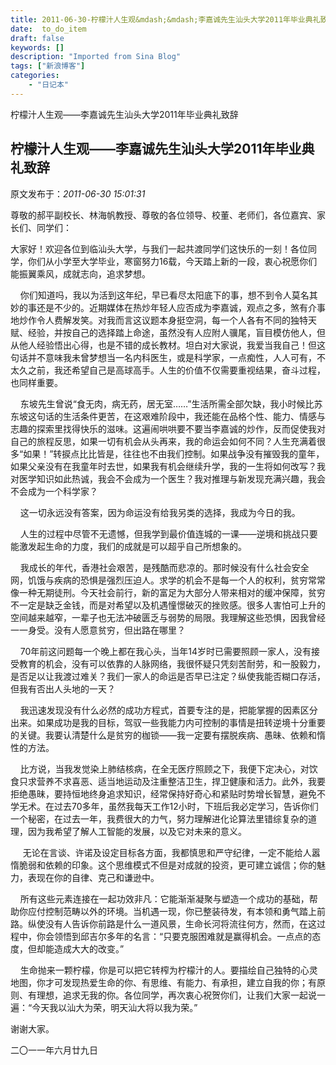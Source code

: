 ```yaml
---
title: 2011-06-30-柠檬汁人生观&mdash;&mdash;李嘉诚先生汕头大学2011年毕业典礼致辞
date:  to_do_item
draft: false
keywords: []
description: "Imported from Sina Blog"
tags: ["新浪博客"]
categories: 
    - "日记本"
---
```

柠檬汁人生观&mdash;&mdash;李嘉诚先生汕头大学2011年毕业典礼致辞
## 柠檬汁人生观&mdash;&mdash;李嘉诚先生汕头大学2011年毕业典礼致辞

 原文发布于：*2011-06-30 15:01:31*

尊敬的郝平副校长、林海帆教授、尊敬的各位领导、校董、老师们，各位嘉宾、家长们、同学们：

大家好！欢迎各位到临汕头大学，与我们一起共渡同学们这快乐的一刻！各位同学，你们从小学至大学毕业，寒窗努力16载，今天踏上新的一段，衷心祝愿你们能振翼乘风，成就志向，追求梦想。

&#160;&#160;&#160;
你们知道吗，我以为活到这年纪，早已看尽太阳底下的事，想不到令人莫名其妙的事还是不少的。近期媒体在热炒年轻人应否成为李嘉诚，观点之多，煞有介事地炒作令人费解发笑。对我而言这议题本身挺空洞，每一个人各有不同的独特天赋、经验，并按自己的选择踏上命途，虽然没有人应附人骥尾，盲目模仿他人，但从他人经验悟出心得，也是不错的成长教材。坦白对大家说，我爱当我自己！但这句话并不意味我未曾梦想当一名内科医生，或是科学家，一点痴性，人人可有，不太久之前，我还希望自己是高球高手。人生的价值不仅需要重视结果，奋斗过程，也同样重要。

&#160;&#160;&#160;
东坡先生曾说&ldquo;食无肉，病无药，居无室&hellip;&hellip;&rdquo;生活所需全部欠缺，我小时候比苏东坡这句话的生活条件更苦，在这艰难阶段中，我还能在品格个性、能力、情感与志趣的探索里找得快乐的滋味。这遍闹哄哄要不要当李嘉诚的炒作，反而促使我对自己的旅程反思，如果一切有机会从头再来，我的命运会如何不同？人生充满着很多&ldquo;如果！&rdquo;转捩点比比皆是，往往也不由我们控制。如果战争没有摧毁我的童年，如果父亲没有在我童年时去世，如果我有机会继续升学，我的一生将如何改写？我对医学知识如此热诚，我会不会成为一个医生？我对推理与新发现充满兴趣，我会不会成为一个科学家？

&#160;&#160;&#160;
这一切永远没有答案，因为命运没有给我另类的选择，我成为今日的我。

&#160;&#160;&#160;
人生的过程中尽管不无遗憾，但我学到最价值连城的一课&mdash;&mdash;逆境和挑战只要能激发起生命的力度，我们的成就是可以超乎自己所想象的。

&#160;&#160;&#160;
我成长的年代，香港社会艰苦，是残酷而悲凉的。那时候没有什么社会安全网，饥饿与疾病的恐惧是强烈压迫人。求学的机会不是每一个人的权利，贫穷常常像一种无期徒刑。今天社会前行，新的富足为大部分人带来相对的缓冲保障，贫穷不一定是缺乏金钱，而是对希望以及机遇憧憬破灭的挫败感。很多人害怕可上升的空间越来越窄，一辈子也无法冲破匮乏与弱势的局限。我理解这些恐惧，因我曾经一一身受。没有人愿意贫穷，但出路在哪里？

&#160;&#160;&#160;
70年前这问题每一个晚上都在我心头，当年14岁时已需要照顾一家人，没有接受教育的机会，没有可以依靠的人脉网络，我很怀疑只凭刻苦耐劳，和一股毅力，是否足以让我渡过难关？我们一家人的命运是否早已注定？纵使我能否糊口存活，但我有否出人头地的一天？

&#160;&#160;&#160;
我迅速发现没有什么必然的成功方程式，首要专注的是，把能掌握的因素区分出来。如果成功是我的目标，驾驭一些我能力内可控制的事情是扭转逆境十分重要的关键。我要认清楚什么是贫穷的枷锁&mdash;&mdash;我一定要有摆脱疾病、愚昧、依赖和惰性的方法。

&#160;&#160;&#160;
比方说，当我发觉染上肺结核病，在全无医疗照顾之下，我便下定决心，对饮食只求营养不求喜恶、适当地运动及注重整洁卫生，捍卫健康和活力。此外，我要拒绝愚昧，要持恒地终身追求知识，经常保持好奇心和紧贴时势增长智慧，避免不学无术。在过去70多年，虽然我每天工作12小时，下班后我必定学习，告诉你们一个秘密，在过去一年，我费很大的力气，努力理解进化论算法里错综复杂的道理，因为我希望了解人工智能的发展，以及它对未来的意义。

&#160;&#160;&#160;&#160;
无论在言谈、许诺及设定目标各方面，我都慎思和严守纪律，一定不能给人嚣惰脆弱和依赖的印象。这个思维模式不但是对成就的投资，更可建立诚信；你的魅力，表现在你的自律、克己和谦逊中。

&#160;&#160;&#160;
所有这些元素连接在一起功效非凡：它能渐渐凝聚与塑造一个成功的基础，帮助你应付控制范畴以外的环境。当机遇一现，你已整装待发，有本领和勇气踏上前路。纵使没有人告诉你前路是什么一道风景，生命长河将流往何方，然而，在这过程中，你会领悟到邱吉尔多年的名言：&ldquo;只要克服困难就是赢得机会。一点点的态度，但却能造成大大的改变。&rdquo;

&#160;&#160;&#160;
生命抛来一颗柠檬，你是可以把它转榨为柠檬汁的人。要描绘自己独特的心灵地图，你才可发现热爱生命的你、有思维、有能力、有承担，建立自我的你；有原则、有理想，追求无我的你。各位同学，再次衷心祝贺你们，让我们大家一起说一遍：&ldquo;今天我以汕大为荣，明天汕大将以我为荣。&rdquo;

谢谢大家。

二〇一一年六月廿九日


